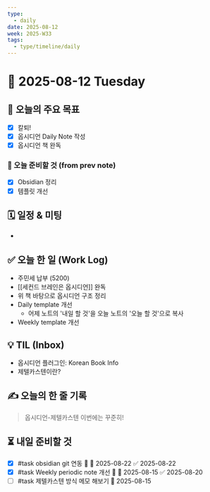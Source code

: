 ```yaml
---
type:
  - daily
date: 2025-08-12
week: 2025-W33
tags:
  - type/timeline/daily
---
```



# 📅 2025-08-12 Tuesday

  
## 📌 오늘의 주요 목표
- [x] 칼퇴!
- [x] 옵시디언 Daily Note 작성
- [x] 옵시디언 책 완독

### 🔔 오늘 준비할 것 (from prev note)
- [x] Obsidian 정리
- [x] 템플릿 개선

## 🗓️ 일정 & 미팅
- 

## ✅ 오늘 한 일 (Work Log)
- 주민세 납부 (5200)
- [[세컨드 브레인은 옵시디언]] 완독
- 위 책 바탕으로 옵시디언 구조 정리
- Daily template 개선 
	- 어제 노트의 '내일 할 것'을 오늘 노트의 '오늘 할 것'으로 복사
- Weekly template 개선

## 💡 TIL (Inbox)
- 옵시디언 플러그인: Korean Book Info 
- 제텔카스텐이란?

## ✍️ 오늘의 한 줄 기록
> 옵시디언-제텔카스텐 이번에는 꾸준히!

## ⏳ 내일 준비할 것
- [x] #task obsidian git 연동 🔽 📅 2025-08-22 ✅ 2025-08-22
- [x] #task Weekly periodic note 개선 🔼 📅 2025-08-15 ✅ 2025-08-20
- [ ] #task 제텔카스텐 방식 메모 해보기 📅 2025-08-15
